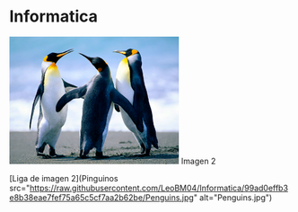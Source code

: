 # Informatica
<img src="https://raw.githubusercontent.com/LeoBM04/Informatica/99ad0effb3e8b38eae7fef75a65c5cf7aa2b62be/Penguins.jpg" alt="Penguins.jpg" width="60%"/>
Imagen 2



[Liga de imagen 2](Pinguinos src="https://raw.githubusercontent.com/LeoBM04/Informatica/99ad0effb3e8b38eae7fef75a65c5cf7aa2b62be/Penguins.jpg" alt="Penguins.jpg") 
